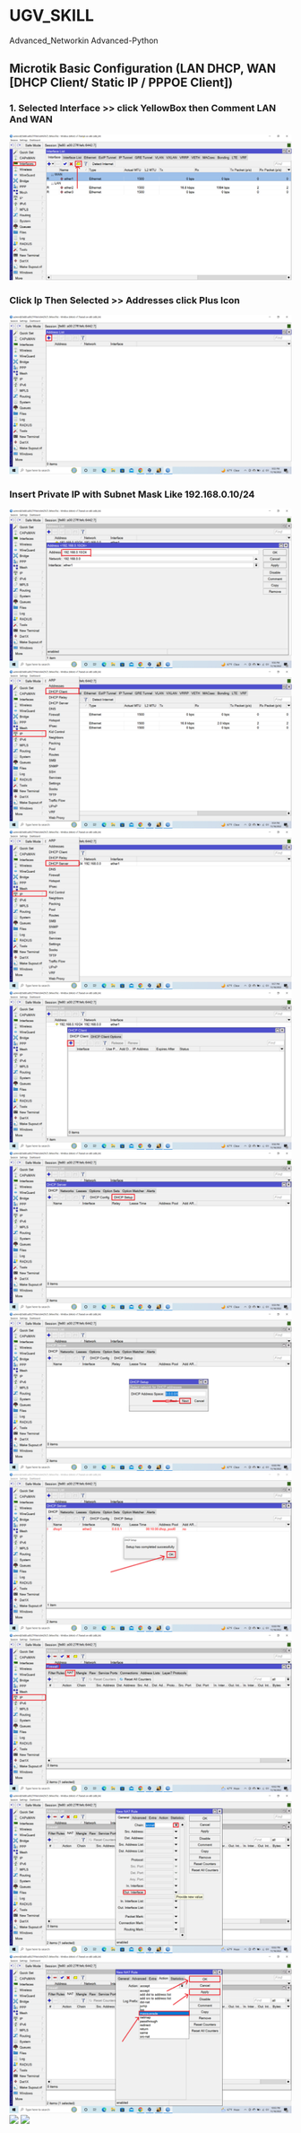 # UGV_SKILL
Advanced_Networkin Advanced-Python

 ## Microtik Basic Configuration (LAN DHCP, WAN [DHCP Client/ Static IP / PPPOE Client]) 


### 1. Selected Interface >> click YellowBox then Comment LAN And WAN
<img src="img/2022-11-18 (1).png">

### Click Ip Then Selected >> Addresses click Plus Icon

<img src="img/2022-11-18 (3).png">

### Insert Private IP with Subnet Mask Like 192.168.0.10/24
<img src="img/2022-11-18 (5).png">


<!-- <img src="img/2022-11-18 (4).png"> -->



<img src="img/2022-11-18 (2).png">



<img src="img/2022-11-18 (7).png">


<img src="img/2022-11-18 (8).png">

<!-- <img src="img/2022-11-18 (9).png">


<img src="img/2022-11-18 (10).png"> -->



<img src="img/2022-11-18 (11).png">

<img src="img/2022-11-18 (12).png">

<img src="img/2022-11-18 (13).png">

<img src="img/2022-11-18 (14).png">

<img src="img/2022-11-18 (15).png">
<img src="img/2022-11-18 (16).png">

<img src="img/2022-11-18 (17).png">

<img src="img/2022-11-18 (18).png">

